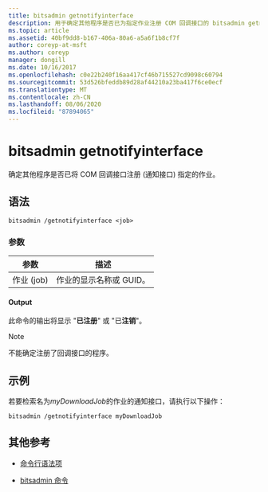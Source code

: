 ```yaml
---
title: bitsadmin getnotifyinterface
description: 用于确定其他程序是否已为指定作业注册 COM 回调接口的 bitsadmin getnotifyinterface 命令的参考文章。
ms.topic: article
ms.assetid: 40bf9dd8-b167-406a-80a6-a5a6f1b8cf7f
author: coreyp-at-msft
ms.author: coreyp
manager: dongill
ms.date: 10/16/2017
ms.openlocfilehash: c0e22b240f16aa417cf46b715527cd9098c60794
ms.sourcegitcommit: 53d526bfeddb89d28af44210a23ba417f6ce0ecf
ms.translationtype: MT
ms.contentlocale: zh-CN
ms.lasthandoff: 08/06/2020
ms.locfileid: "87894065"
---
```

# <a name="bitsadmin-getnotifyinterface"></a>bitsadmin getnotifyinterface

确定其他程序是否已将 COM 回调接口注册 (通知接口) 指定的作业。

## <a name="syntax"></a>语法

```
bitsadmin /getnotifyinterface <job>
```

### <a name="parameters"></a>参数

| 参数 | 描述 |
| -------------- | -------------- |
| 作业 (job) | 作业的显示名称或 GUID。 |

#### <a name="output"></a>Output

此命令的输出将显示 "**已注册**" 或 "已**注销**"。

> [!NOTE]
> 不能确定注册了回调接口的程序。

## <a name="examples"></a>示例

若要检索名为*myDownloadJob*的作业的通知接口，请执行以下操作：

```
bitsadmin /getnotifyinterface myDownloadJob
```

## <a name="additional-references"></a>其他参考

- [命令行语法项](command-line-syntax-key.md)

- [bitsadmin 命令](bitsadmin.md)
